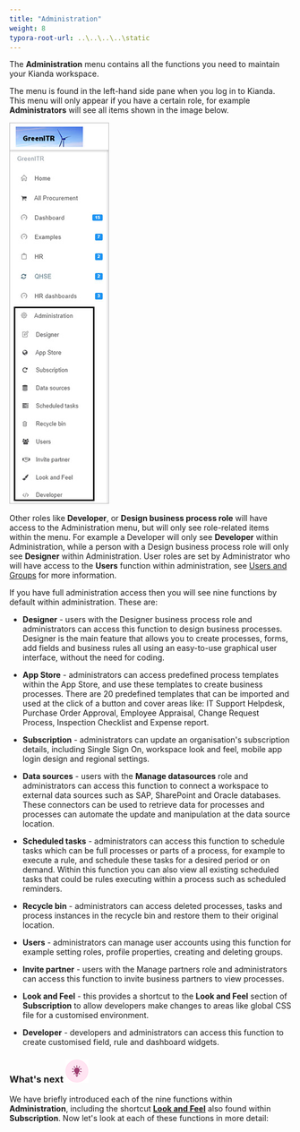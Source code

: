 ```yaml
---
title: "Administration"
weight: 8
typora-root-url: ..\..\..\..\static
---
```


The **Administration** menu contains all the functions you need to maintain your Kianda workspace.

The menu is found in the left-hand side pane when you log in to Kianda. This menu will only appear if you have a certain role, for example **Administrators** will see all items shown in the image below.

![Administration menu](/images/admin-view-new.jpg)

Other roles like **Developer**, or **Design business process role** will have access to the Administration menu, but will only see role-related items within the menu. For example a Developer will only see **Developer** within Administration, while a person with a Design business process role will only see **Designer** within Administration. User roles are set by Administrator who will have access to the **Users** function within administration, see [Users and Groups](/docs/platform/administration/users/) for more information. 

If you have full administration access then you will see nine functions by default within administration. These are:

- **Designer** - users with the Designer business process role and administrators can access this function to design business processes. Designer is the main feature that allows you to create processes, forms, add fields and business rules all using an easy-to-use graphical user interface, without the need for coding.

- **App Store** - administrators can access predefined process templates within the App Store, and use these templates to create business processes. There are 20 predefined templates that can be imported and used at the click of a button and cover areas like: IT Support Helpdesk, Purchase Order Approval, Employee Appraisal, Change Request Process, Inspection Checklist and Expense report.

- **Subscription** - administrators can update an organisation's subscription details, including Single Sign On, workspace look and feel, mobile app login design and regional settings.

- **Data sources** - users with the **Manage datasources** role and administrators can access this function to connect a workspace to external data sources such as SAP, SharePoint and Oracle databases. These connectors can be used to retrieve data for processes and processes can automate the update and manipulation at the data source location.

- **Scheduled tasks** - administrators can access this function to schedule tasks which can be full processes or parts of a process, for example to execute a rule, and schedule these tasks for a desired period or on demand. Within this function you can also view all existing scheduled tasks that could be rules executing within a process such as scheduled reminders. 

- **Recycle bin** - administrators can access deleted processes, tasks and process instances in the recycle bin and restore them to their original location.

- **Users** - administrators can manage user accounts using this function for example setting roles, profile properties, creating and deleting groups.

- **Invite partner** - users with the Manage partners role and administrators can access this function to invite business partners to view processes. 

- **Look and Feel** - this provides a shortcut to the **Look and Feel** section of **Subscription** to allow developers make changes to areas like global CSS file for a customised environment.

- **Developer** - developers and administrators can access this function to create customised field, rule and dashboard widgets.

  

### What's next  ![Idea icon](/images/18.png) ###

We have briefly introduced each of the nine functions within **Administration**, including the shortcut **[Look and Feel](/docs/platform/administration/subscription/#look-and-feel)** also found within **Subscription**. Now let's look at each of these functions in more detail:

